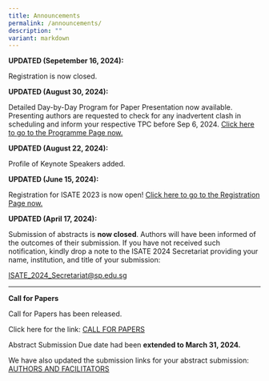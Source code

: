```yaml
---
title: Announcements
permalink: /announcements/
description: ""
variant: markdown
---
```

**UPDATED (Sepetember 16, 2024):**

Registration is now closed.

**UPDATED (August 30, 2024):**

Detailed Day-by-Day Program for Paper Presentation now available. Presenting authors are requested to check for any inadvertent clash in scheduling and inform your respective TPC before Sep 6, 2024. <a href="https://isate2024.sp.edu.sg/programme/">Click here to go to the Programme Page now.</a>

**UPDATED (August 22, 2024):**

Profile of Keynote Speakers added.

**UPDATED (June 15, 2024):**

Registration for ISATE 2023 is now open!  <a href="/registration/">Click here to go to the Registration Page now.</a>


**UPDATED (April 17, 2024):**

Submission of abstracts is **now closed**. Authors will have been informed of the outcomes of their submission. If you have not received such notification, kindly drop a note to the ISATE 2024 Secretariat providing your name, institution, and title of your submission:

<a href="mailto:ISATE_2024_Secretariat@sp.edu.sg">ISATE_2024_Secretariat@sp.edu.sg</a>

<hr>

**Call for Papers**

Call for Papers has been released.
	 
Click here for the link: [CALL FOR PAPERS](/callforpapers/)

Abstract Submission Due date had been **extended to March 31, 2024.**

We have also updated the submission links for your abstract submission: [AUTHORS AND FACILITATORS](/authorsandfacilitators/)
